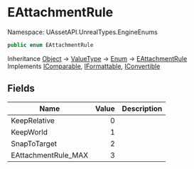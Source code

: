 # EAttachmentRule

Namespace: UAssetAPI.UnrealTypes.EngineEnums

```csharp
public enum EAttachmentRule
```

Inheritance [Object](https://docs.microsoft.com/en-us/dotnet/api/system.object) → [ValueType](https://docs.microsoft.com/en-us/dotnet/api/system.valuetype) → [Enum](https://docs.microsoft.com/en-us/dotnet/api/system.enum) → [EAttachmentRule](./uassetapi.unrealtypes.engineenums.eattachmentrule.md)<br>
Implements [IComparable](https://docs.microsoft.com/en-us/dotnet/api/system.icomparable), [IFormattable](https://docs.microsoft.com/en-us/dotnet/api/system.iformattable), [IConvertible](https://docs.microsoft.com/en-us/dotnet/api/system.iconvertible)

## Fields

| Name | Value | Description |
| --- | --: | --- |
| KeepRelative | 0 |  |
| KeepWorld | 1 |  |
| SnapToTarget | 2 |  |
| EAttachmentRule_MAX | 3 |  |
